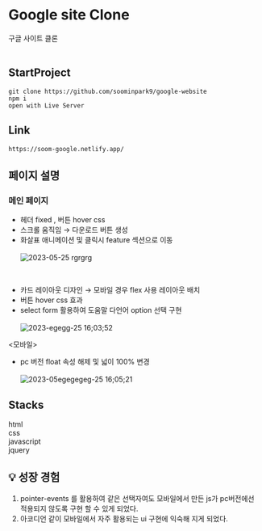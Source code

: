 # Google site Clone

구글 사이트 클론
<br><br>

## StartProject

```
git clone https://github.com/soominpark9/google-website
npm i
open with Live Server
```
## Link
```
https://soom-google.netlify.app/
```
## 페이지 설명
### 메인 페이지 <br>
- 헤더 fixed , 버튼 hover css 
- 스크롤 움직임 → 다운로드 버튼 생성
- 화살표 애니메이션 및 클릭시 feature 섹션으로 이동<br><br>
![2023-05-25 rgrgrg](https://github.com/joy-soom/google-website/assets/110961576/afe933de-f182-4e79-a832-0dc9f8439510)
<br>

- 카드 레이아웃 디자인 → 모바일 경우 flex 사용 레이아웃 배치 
- 버튼 hover css 효과
- select form 활용하여 도움말 다언어 option 선택 구현
 <br> <br>
![2023-egegg-25 16;03;52](https://github.com/joy-soom/google-website/assets/110961576/69bf6d00-778e-4347-b2f1-315a2fc6d2f1)

<모바일>
<br>
- pc 버전 float 속성 해제 및 넓이 100% 변경
<br><br>
![2023-05egegegeg-25 16;05;21](https://github.com/joy-soom/google-website/assets/110961576/c29b942b-ab53-4970-bac9-97814f51d1a6)


## Stacks
html<br>
css<br>
javascript<br>
jquery<br>

## 💡 성장 경험

1. pointer-events 를 활용하여 같은 선택자여도 모바일에서 만든 js가 pc버전에선 적용되지 않도록 구현 할 수 있게 되었다. 
2. 아코디언 같이 모바일에서 자주 활용되는 ui 구현에 익숙해 지게 되었다.
